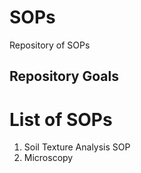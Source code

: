 # SOPs
Repository of SOPs

## Repository Goals


# List of SOPs

1. Soil Texture Analysis SOP
2. Microscopy 